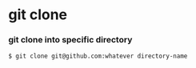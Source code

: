 # git clone

### git clone into specific directory
```bash
$ git clone git@github.com:whatever directory-name
```